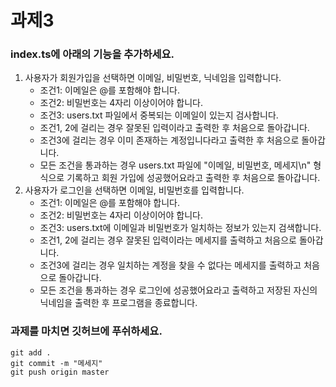 # 과제3

### index.ts에 아래의 기능을 추가하세요.
1. 사용자가 회원가입을 선택하면 이메일, 비밀번호, 닉네임을 입력합니다.
    - 조건1: 이메일은 @를 포함해야 합니다.
    - 조건2: 비밀번호는 4자리 이상이어야 합니다.
    - 조건3: users.txt 파일에서 중복되는 이메일이 있는지 검사합니다.
    - 조건1, 2에 걸리는 경우 잘못된 입력이라고 출력한 후 처음으로 돌아갑니다.
    - 조건3에 걸리는 경우 이미 존재하는 계정입니다라고 출력한 후 처음으로 돌아갑니다.
    - 모든 조건을 통과하는 경우 users.txt 파일에 "이메일, 비밀번호, 메세지\n" 형식으로 기록하고 회원 가입에 성공했어요라고 출력한 후 처음으로 돌아갑니다.
2. 사용자가 로그인을 선택하면 이메일, 비밀번호를 입력합니다.
    - 조건1: 이메일은 @를 포함해야 합니다.
    - 조건2: 비밀번호는 4자리 이상이어야 합니다.
    - 조건3: users.txt에 이메일과 비밀번호가 일치하는 정보가 있는지 검색합니다.
    - 조건1, 2에 걸리는 경우 잘못된 입력이라는 메세지를 출력하고 처음으로 돌아갑니다.
    - 조건3에 걸리는 경우 일치하는 계정을 찾을 수 없다는 메세지를 출력하고 처음으로 돌아갑니다.
    - 모든 조건을 통과하는 경우 로그인에 성공했어요라고 출력하고 저장된 자신의 닉네임을 출력한 후 프로그램을 종료합니다.

### 과제를 마치면 깃허브에 푸쉬하세요.
```
git add .
git commit -m "메세지"
git push origin master
```
